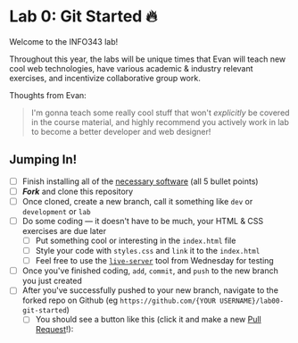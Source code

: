 # Lab 0: Git Started :fire:

Welcome to the INFO343 lab!

Throughout this year, the labs will be unique times that Evan will teach new cool web technologies, have various academic & industry relevant exercises, and incentivize collaborative group work.

Thoughts from Evan:

> I'm gonna teach some really cool stuff that won't *explicitly* be covered in the course material, and highly recommend you actively work in lab to become a better developer and web designer!

## Jumping In!

- [ ] Finish installing all of the [necessary software](https://info343.github.io/machine-setup.html) (all 5 bullet points)
- [ ] _**Fork**_ and clone this repository
- [ ] Once cloned, create a new branch, call it something like `dev` or `development` or `lab`
- [ ] Do some coding &mdash; it doesn't have to be much, your HTML & CSS exercises are due later
  - [ ] Put something cool or interesting in the `index.html` file
  - [ ] Style your code with `styles.css` and `link` it to the `index.html`
  - [ ] Feel free to use the [`live-server`](https://www.npmjs.com/package/live-server) tool from Wednesday for testing
- [ ] Once you've finished coding, `add`, `commit`, and `push` to the new branch you just created
- [ ] After you've successfully pushed to your new branch, navigate to the forked repo on Github (eg `https://github.com/{YOUR USERNAME}/lab00-git-started`)
  - [ ] You should see a button like this (click it and make a new [Pull Request](https://help.github.com/articles/about-pull-requests/)!):
